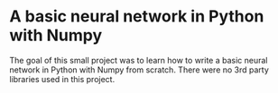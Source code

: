 # A basic neural network in Python with Numpy
The goal of this small project was to learn how to write a basic neural network in Python with Numpy from scratch. There were no 3rd party libraries used in this project.

